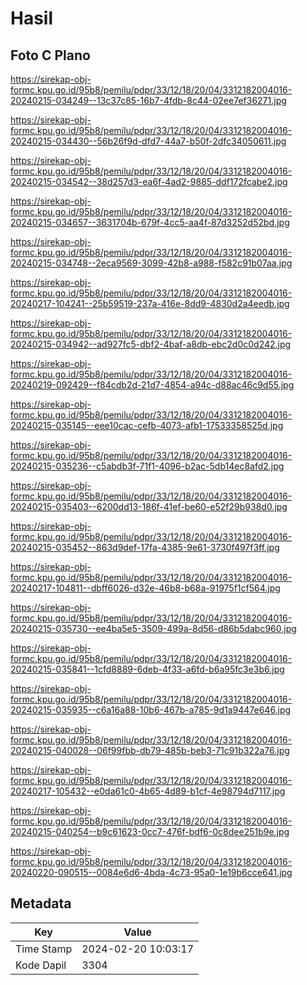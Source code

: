 # Hasil

## Foto C Plano

https://sirekap-obj-formc.kpu.go.id/95b8/pemilu/pdpr/33/12/18/20/04/3312182004016-20240215-034249--13c37c85-16b7-4fdb-8c44-02ee7ef36271.jpg

https://sirekap-obj-formc.kpu.go.id/95b8/pemilu/pdpr/33/12/18/20/04/3312182004016-20240215-034430--56b26f9d-dfd7-44a7-b50f-2dfc34050611.jpg

https://sirekap-obj-formc.kpu.go.id/95b8/pemilu/pdpr/33/12/18/20/04/3312182004016-20240215-034542--38d257d3-ea6f-4ad2-9885-ddf172fcabe2.jpg

https://sirekap-obj-formc.kpu.go.id/95b8/pemilu/pdpr/33/12/18/20/04/3312182004016-20240215-034657--3631704b-679f-4cc5-aa4f-87d3252d52bd.jpg

https://sirekap-obj-formc.kpu.go.id/95b8/pemilu/pdpr/33/12/18/20/04/3312182004016-20240215-034748--2eca9569-3099-42b8-a988-f582c91b07aa.jpg

https://sirekap-obj-formc.kpu.go.id/95b8/pemilu/pdpr/33/12/18/20/04/3312182004016-20240217-104241--25b59519-237a-416e-8dd9-4830d2a4eedb.jpg

https://sirekap-obj-formc.kpu.go.id/95b8/pemilu/pdpr/33/12/18/20/04/3312182004016-20240215-034942--ad927fc5-dbf2-4baf-a8db-ebc2d0c0d242.jpg

https://sirekap-obj-formc.kpu.go.id/95b8/pemilu/pdpr/33/12/18/20/04/3312182004016-20240219-092429--f84cdb2d-21d7-4854-a94c-d88ac46c9d55.jpg

https://sirekap-obj-formc.kpu.go.id/95b8/pemilu/pdpr/33/12/18/20/04/3312182004016-20240215-035145--eee10cac-cefb-4073-afb1-17533358525d.jpg

https://sirekap-obj-formc.kpu.go.id/95b8/pemilu/pdpr/33/12/18/20/04/3312182004016-20240215-035236--c5abdb3f-71f1-4096-b2ac-5db14ec8afd2.jpg

https://sirekap-obj-formc.kpu.go.id/95b8/pemilu/pdpr/33/12/18/20/04/3312182004016-20240215-035403--6200dd13-186f-41ef-be60-e52f29b938d0.jpg

https://sirekap-obj-formc.kpu.go.id/95b8/pemilu/pdpr/33/12/18/20/04/3312182004016-20240215-035452--863d9def-17fa-4385-9e61-3730f497f3ff.jpg

https://sirekap-obj-formc.kpu.go.id/95b8/pemilu/pdpr/33/12/18/20/04/3312182004016-20240217-104811--dbff6026-d32e-46b8-b68a-91975f1cf564.jpg

https://sirekap-obj-formc.kpu.go.id/95b8/pemilu/pdpr/33/12/18/20/04/3312182004016-20240215-035730--ee4ba5e5-3509-499a-8d56-d86b5dabc960.jpg

https://sirekap-obj-formc.kpu.go.id/95b8/pemilu/pdpr/33/12/18/20/04/3312182004016-20240215-035841--1cfd8889-6deb-4f33-a6fd-b6a95fc3e3b6.jpg

https://sirekap-obj-formc.kpu.go.id/95b8/pemilu/pdpr/33/12/18/20/04/3312182004016-20240215-035935--c6a16a88-10b6-467b-a785-9d1a9447e646.jpg

https://sirekap-obj-formc.kpu.go.id/95b8/pemilu/pdpr/33/12/18/20/04/3312182004016-20240215-040028--06f99fbb-db79-485b-beb3-71c91b322a76.jpg

https://sirekap-obj-formc.kpu.go.id/95b8/pemilu/pdpr/33/12/18/20/04/3312182004016-20240217-105432--e0da61c0-4b65-4d89-b1cf-4e98794d7117.jpg

https://sirekap-obj-formc.kpu.go.id/95b8/pemilu/pdpr/33/12/18/20/04/3312182004016-20240215-040254--b9c61623-0cc7-476f-bdf6-0c8dee251b9e.jpg

https://sirekap-obj-formc.kpu.go.id/95b8/pemilu/pdpr/33/12/18/20/04/3312182004016-20240220-090515--0084e6d6-4bda-4c73-95a0-1e19b6cce641.jpg


## Metadata

| Key        | Value               |
| ---------- | ------------------- |
| Time Stamp | 2024-02-20 10:03:17 |
| Kode Dapil | 3304                |



